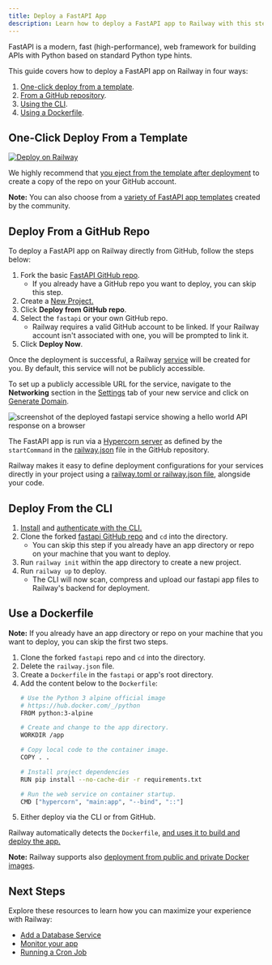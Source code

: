 ```yaml
---
title: Deploy a FastAPI App
description: Learn how to deploy a FastAPI app to Railway with this step-by-step guide. It covers quick setup, one-click deploys, Dockerfile and other deployment strategies.
---
```


FastAPI is a modern, fast (high-performance), web framework for building APIs with Python based on standard Python type hints.

This guide covers how to deploy a FastAPI app on Railway in four ways:

1. [One-click deploy from a template](#one-click-deploy-from-a-template).
2. [From a GitHub repository](#deploy-from-a-github-repo).
3. [Using the CLI](#deploy-from-the-cli).
4. [Using a Dockerfile](#use-a-dockerfile).

## One-Click Deploy From a Template

[![Deploy on Railway](https://railway.com/button.svg)](https://railway.com/template/-NvLj4)

We highly recommend that [you eject from the template after deployment](/guides/deploy#eject-from-template-repository) to create a copy of the repo on your GitHub account.

**Note:** You can also choose from a <a href="https://railway.com/templates?q=fastapi" target="_blank">variety of FastAPI app templates</a> created by the community.

## Deploy From a GitHub Repo

To deploy a FastAPI app on Railway directly from GitHub, follow the steps below:

1. Fork the basic <a href="https://github.com/railwayapp-templates/fastapi" target="_blank">FastAPI GitHub repo</a>. 
    - If you already have a GitHub repo you want to deploy, you can skip this step.
2. Create a <a href="https://railway.com/new" target="_blank">New Project.</a>
3. Click **Deploy from GitHub repo**.
4. Select the `fastapi` or your own GitHub repo.
    - Railway requires a valid GitHub account to be linked. If your Railway account isn't associated with one, you will be prompted to link it.
5. Click **Deploy Now**.

Once the deployment is successful, a Railway [service](/guides/services) will be created for you. By default, this service will not be publicly accessible.

To set up a publicly accessible URL for the service, navigate to the **Networking** section in the [Settings](/overview/the-basics#service-settings) tab of your new service and click on [Generate Domain](/guides/public-networking#railway-provided-domain).

<Image src="https://res.cloudinary.com/railway/image/upload/f_auto,q_auto/v1727418781/docs/languages-and-frameworks/CleanShot_2024-09-27_at_07.31.37_2x_m3zaxx.png"
alt="screenshot of the deployed fastapi service showing a hello world API response on a browser"
layout="responsive"
width={2435} height={919} quality={100} />

The FastAPI app is run via a <a href="https://hypercorn.readthedocs.io/en/latest/" target="_blank">Hypercorn server</a> as defined by the `startCommand` in the <a href="https://github.com/railwayapp-templates/fastapi/blob/main/railway.json" target="_blank">railway.json</a> file in the GitHub repository.

Railway makes it easy to define deployment configurations for your services directly in your project using a <a href="/guides/config-as-code" target="_blank">railway.toml or railway.json file</a>, alongside your code. 

## Deploy From the CLI

1. <a href="/guides/cli#installing-the-cli" target="_blank">Install</a> and <a href="/guides/cli#authenticating-with-the-cli" target="_blank">authenticate with the CLI.</a>
2. Clone the forked <a href="https://github.com/railwayapp-templates/fastapi" target="_blank">fastapi GitHub repo</a> and `cd` into the directory. 
    - You can skip this step if you already have an app directory or repo on your machine that you want to deploy.
3. Run `railway init` within the app directory to create a new project. 
4. Run `railway up` to deploy.
    - The CLI will now scan, compress and upload our fastapi app files to Railway's backend for deployment.

## Use a Dockerfile

**Note:** If you already have an app directory or repo on your machine that you want to deploy, you can skip the first two steps.

1. Clone the forked `fastapi` repo and `cd` into the directory.
2. Delete the `railway.json` file.
3. Create a `Dockerfile` in the `fastapi` or app's root directory.
4. Add the content below to the `Dockerfile`:
    ```bash
    # Use the Python 3 alpine official image
    # https://hub.docker.com/_/python
    FROM python:3-alpine

    # Create and change to the app directory.
    WORKDIR /app

    # Copy local code to the container image.
    COPY . .

    # Install project dependencies
    RUN pip install --no-cache-dir -r requirements.txt

    # Run the web service on container startup.
    CMD ["hypercorn", "main:app", "--bind", "::"]
    ```
4. Either deploy via the CLI or from GitHub.

Railway automatically detects the `Dockerfile`, [and uses it to build and deploy the app.](/guides/dockerfiles)

**Note:** Railway supports also <a href="/guides/services#deploying-a-public-docker-image" target="_blank">deployment from public and private Docker images</a>.

## Next Steps

Explore these resources to learn how you can maximize your experience with Railway:

- [Add a Database Service](/guides/build-a-database-service)
- [Monitor your app](/guides/monitoring)
- [Running a Cron Job](/guides/cron-jobs)

